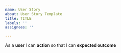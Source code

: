 ```yaml
---
name: User Story
about: User Story Template
title: TITLE
labels: ''
assignees: ''

---
```


As a **user** I can **action** so that I can **expected outcome**
